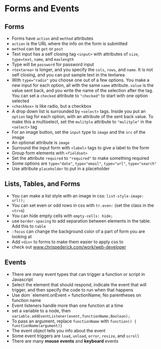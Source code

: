 # Forms and Events

## Forms
* Forms have `action` and `method` attributes
* `action` is the URL where the info on the form is submitted
* `method` can be `get` or `post`
* Text input has a self closing tag `<input>` with attributes of `size`, `type=text`, `name`, and `maxlength`
* Type will be `password` for password input
* `<textarea>` is longer, and you specify the `cols`, `rows`, and `name`. It is not self closing, and you can put sample text in the textarea
* With `type="radio"` you choose one out of a few options. You make a new input for each option, all with the same `name` attribute. `value` is the value sent back, and you write the name of the selection after the tag. You can set a `checked` attribute to `"checked"` to start with one option selected
* `<checkbox>` is like radio, but a checkbox
* A drop down list is surrounded by `<select>` tags. Inside you put an `option` tag for each option, with an attribute of the sent back value. To make this a multiselect, set the `mulitple` attribute to `"mulitple"` in the `<select>` tag
* For an image button, set the `input` type to `image` and the `src` of the image
* An optional attribute is `image`
* Surround the input form with `<label>` tags to give a label to the form
* Group form elements with `<fieldset>`
* Set the attribute `required` to `"required"` to make something required
* Some options are  `type="date"`, `type="email"`, `type="url"`, `type="search"`
* Use attribute `placeholder` to put in a placeholder

## Lists, Tables, and Forms
* You can make a list style with an image in css: `list-style-image: url();`
* You can set even or odd rows in css with `tr.even:` (set the class in the `<tr>`s)
* You can hide empty cells with `empty-cells: hide;`
* use `border-spacing` to add separation between elements in the table. Add this to `table`
* `:focus` can change the background color of a part of form you are looking at
* Add `<div>` to forms to make them easier to apply css to
* check out www.chrispederick.com/work/web-developer

## Events
* There are many event types that can trigger a function or script in Javascript
* Select the element that should respond, indicate the event that will trigger, and then specify the code to run when that happens
* Use dom `element.onEvent = functionName; No parentheses on function name
* Event listeners handle more than one function at a time
* set a variable to a node, then `variable.addEventListener(event,functionName,Boolean);`
* To pass an argument, replace `functionName` with `function() { functionName(argument)}`
* The event object tells you info about the event
* Some event triggers are `load`, `unload`, `error`, `resize`, and `scroll`
* There are many **mouse events** and **keyboard** events
